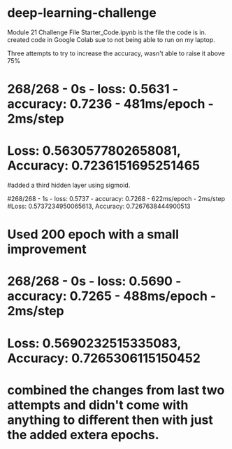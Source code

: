 # deep-learning-challenge
Module 21 Challenge
File Starter_Code.ipynb is the file the code is in.
created code in Google Colab sue to not being able to run on my laptop.

Three attempts to try to increase the accuracy, wasn't able to raise it above 75%

# 268/268 - 0s - loss: 0.5631 - accuracy: 0.7236 - 481ms/epoch - 2ms/step
# Loss: 0.5630577802658081, Accuracy: 0.7236151695251465

#added a third hidden layer using sigmoid.

#268/268 - 1s - loss: 0.5737 - accuracy: 0.7268 - 622ms/epoch - 2ms/step
#Loss: 0.5737234950065613, Accuracy: 0.7267638444900513

# Used 200 epoch with a small improvement

# 268/268 - 0s - loss: 0.5690 - accuracy: 0.7265 - 488ms/epoch - 2ms/step
# Loss: 0.5690232515335083, Accuracy: 0.7265306115150452

# combined the changes from last two attempts and didn't come with anything to different then with just the added extera epochs.
